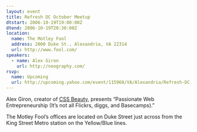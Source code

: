 ```yaml
---
layout: event
title: Refresh DC October Meetup
dtstart: 2006-10-19T19:00:00Z
dtend: 2006-10-19T20:30:00Z
location:
  name: The Motley Fool
  address: 2000 Duke St., Alexandria, VA 22314
  url: http://www.fool.com/
speakers:
  - name: Alex Giron
    url: http://neography.com/
rsvp:
  name: Upcoming
  url: http://upcoming.yahoo.com/event/115960/VA/Alexandria/Refresh-DC-October-Meetup/The-Motley-Fool/
---
```


Alex Giron, creator of [CSS Beauty](http://www.cssbeauty.com/), presents “Passionate Web Entrepreneurship (It’s not all Flickrs, diggs, and Basecamps).”

The Motley Fool’s offices are located on Duke Street just across from the King Street Metro station on the Yellow/Blue lines.
